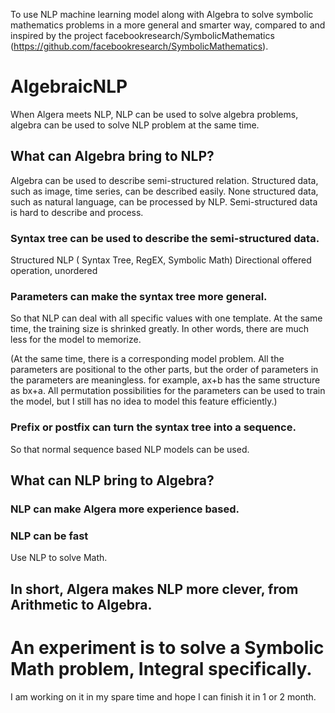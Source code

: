 To use NLP machine learning model along with Algebra to solve symbolic mathematics problems in a more general and smarter way, compared to and inspired by the project facebookresearch/SymbolicMathematics (https://github.com/facebookresearch/SymbolicMathematics). 

# AlgebraicNLP
When Algera meets NLP, NLP can be used to solve algebra problems, algebra can be used to solve NLP problem at the same time.

## What can Algebra bring to NLP?
Algebra can be used to describe semi-structured relation. Structured data, such as image, time series, can be described easily. None structured data, such as natural language, can be processed by NLP. 
Semi-structured data is hard to describe and process.

### Syntax tree can be used to describe the semi-structured data.
Structured NLP ( Syntax Tree, RegEX, Symbolic Math)
Directional offered operation, unordered

### Parameters can make the syntax tree more general.
So that NLP can deal with all specific values with one template. At the same time, the training size is shrinked greatly. In other words, there are much less for the model to memorize.

(At the same time, there is a corresponding model problem. All the parameters are positional to the other parts, but the order of parameters in the parameters are meaningless. for example, ax+b has the same structure as bx+a. All permutation possibilities for the parameters can be used to train the model, but I still has no idea to model this feature efficiently.)

### Prefix or postfix can turn the syntax tree into a sequence.
So that normal sequence based NLP models can be used.

## What can NLP bring to Algebra?
### NLP can make Algera more experience based.
### NLP can be fast
Use NLP to solve Math.

## In short, Algera makes NLP more clever, from Arithmetic to Algebra.

# An experiment is to solve a Symbolic Math problem, Integral specifically.
I am working on it in my spare time and hope I can finish it in 1 or 2 month.
